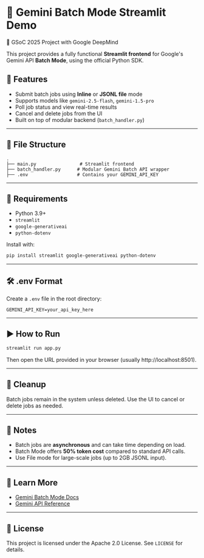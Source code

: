 # 🌌 Gemini Batch Mode Streamlit Demo


🚀 GSoC 2025 Project with Google DeepMind


This project provides a fully functional **Streamlit frontend** for Google's Gemini API **Batch Mode**, using the official Python SDK.

## 🚀 Features

- Submit batch jobs using **Inline** or **JSONL file** mode
- Supports models like `gemini-2.5-flash`, `gemini-1.5-pro`
- Poll job status and view real-time results
- Cancel and delete jobs from the UI
- Built on top of modular backend (`batch_handler.py`)

---

## 📁 File Structure

```
.
├── main.py                # Streamlit frontend
├── batch_handler.py      # Modular Gemini Batch API wrapper
├── .env                  # Contains your GEMINI_API_KEY
```

---

## 🧪 Requirements

- Python 3.9+
- `streamlit`
- `google-generativeai`
- `python-dotenv`

Install with:

```bash
pip install streamlit google-generativeai python-dotenv
```

---

## 🛠 .env Format

Create a `.env` file in the root directory:

```
GEMINI_API_KEY=your_api_key_here
```

---

## ▶️ How to Run

```bash
streamlit run app.py
```

Then open the URL provided in your browser (usually http://localhost:8501).

---

## 🧼 Cleanup

Batch jobs remain in the system unless deleted. Use the UI to cancel or delete jobs as needed.

---

## 📌 Notes

- Batch jobs are **asynchronous** and can take time depending on load.
- Batch Mode offers **50% token cost** compared to standard API calls.
- Use File mode for large-scale jobs (up to 2GB JSONL input).

---

## 🧠 Learn More

- [Gemini Batch Mode Docs](https://ai.google.dev/gemini-api/docs/batch)
- [Gemini API Reference](https://ai.google.dev/api/python/google/generativeai)

---

## 📄 License

This project is licensed under the Apache 2.0 License. See `LICENSE` for details.
